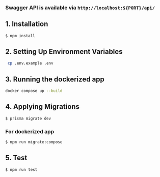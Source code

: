 ### Swagger API is available via `http://localhost:${PORT}/api/`


## 1. Installation

```bash
$ npm install
```

## 2. Setting Up Environment Variables

```bash
 cp .env.example .env
```

## 3. Running the dockerized app

```bash
docker compose up --build
```

## 4. Applying Migrations

```bash
$ prisma migrate dev
```
### For dockerized app
```bash
$ npm run migrate:compose
```

## 5. Test

```bash
$ npm run test
```